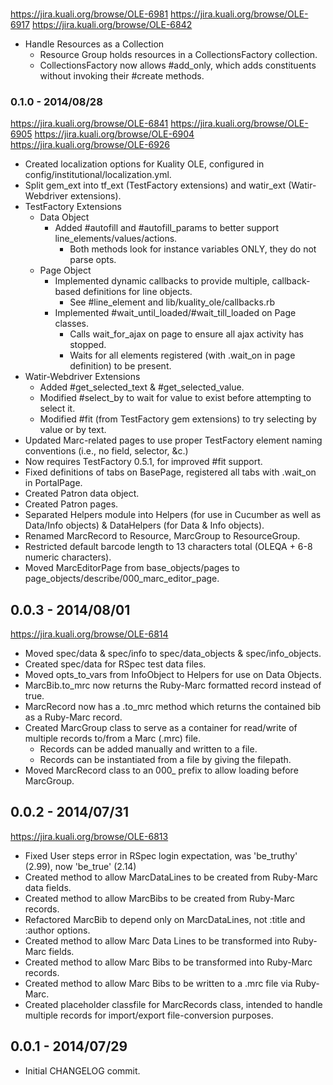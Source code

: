 ### 
https://jira.kuali.org/browse/OLE-6981
https://jira.kuali.org/browse/OLE-6917
https://jira.kuali.org/browse/OLE-6842

- Handle Resources as a Collection
    - Resource Group holds resources in a CollectionsFactory collection.
    - CollectionsFactory now allows #add_only, which adds constituents without
      invoking their #create methods.

### 0.1.0 - 2014/08/28
https://jira.kuali.org/browse/OLE-6841
https://jira.kuali.org/browse/OLE-6905
https://jira.kuali.org/browse/OLE-6904
https://jira.kuali.org/browse/OLE-6926

- Created localization options for Kuality OLE, configured in config/institutional/localization.yml.
- Split gem_ext into tf_ext (TestFactory extensions) and watir_ext (Watir-Webdriver extensions).
- TestFactory Extensions
    - Data Object
        - Added #autofill and #autofill_params to better support line_elements/values/actions.
            - Both methods look for instance variables ONLY, they do not parse opts.
    - Page Object
        - Implemented dynamic callbacks to provide multiple, callback-based definitions for line objects.
            - See #line_element and lib/kuality_ole/callbacks.rb
        - Implemented #wait_until_loaded/#wait_till_loaded on Page classes.
            - Calls wait_for_ajax on page to ensure all ajax activity has stopped.
            - Waits for all elements registered (with .wait_on in page definition) to be present.
- Watir-Webdriver Extensions
    - Added #get_selected_text & #get_selected_value.
    - Modified #select_by to wait for value to exist before attempting to select it.
    - Modified #fit (from TestFactory gem extensions) to try selecting by value or by text.
- Updated Marc-related pages to use proper TestFactory element naming conventions (i.e., no field, selector, &c.)
- Now requires TestFactory 0.5.1, for improved #fit support.
- Fixed definitions of tabs on BasePage, registered all tabs with .wait_on in PortalPage.
- Created Patron data object.
- Created Patron pages.
- Separated Helpers module into Helpers (for use in Cucumber as well as Data/Info objects) & DataHelpers (for Data & Info objects).
- Renamed MarcRecord to Resource, MarcGroup to ResourceGroup.
- Restricted default barcode length to 13 characters total (OLEQA + 6-8 numeric characters).
- Moved MarcEditorPage from base_objects/pages to page_objects/describe/000_marc_editor_page.

## 0.0.3 - 2014/08/01
https://jira.kuali.org/browse/OLE-6814

- Moved spec/data & spec/info to spec/data_objects & spec/info_objects.
- Created spec/data for RSpec test data files.
- Moved opts_to_vars from InfoObject to Helpers for use on Data Objects.
- MarcBib.to_mrc now returns the Ruby-Marc formatted record instead of true.
- MarcRecord now has a .to_mrc method which returns the contained bib as a Ruby-Marc record.
- Created MarcGroup class to serve as a container for read/write of multiple records to/from
  a Marc (.mrc) file.
  - Records can be added manually and written to a file.
  - Records can be instantiated from a file by giving the filepath.
- Moved MarcRecord class to an 000_ prefix to allow loading before MarcGroup.

## 0.0.2 - 2014/07/31
https://jira.kuali.org/browse/OLE-6813

- Fixed User steps error in RSpec login expectation, was 'be_truthy' (2.99), now 'be_true' (2.14)
- Created method to allow MarcDataLines to be created from Ruby-Marc data fields.
- Created method to allow MarcBibs to be created from Ruby-Marc records.
- Refactored MarcBib to depend only on MarcDataLines, not :title and :author options.
- Created method to allow Marc Data Lines to be transformed into Ruby-Marc fields.
- Created method to allow Marc Bibs to be transformed into Ruby-Marc records.
- Created method to allow Marc Bibs to be written to a .mrc file via Ruby-Marc.
- Created placeholder classfile for MarcRecords class, intended to handle multiple records
  for import/export file-conversion purposes.

## 0.0.1 - 2014/07/29

- Initial CHANGELOG commit.
